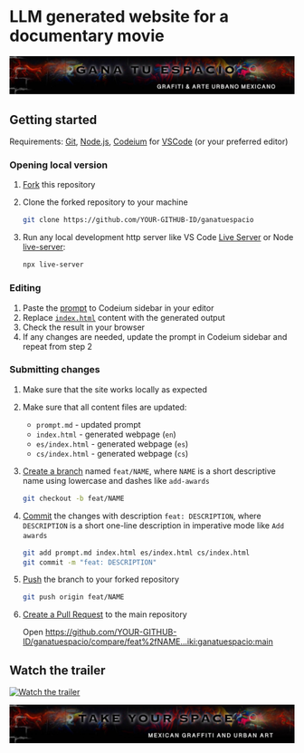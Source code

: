 # LLM generated website for a documentary movie

[![Gana tu espacio | Grafiti & Arte urbano mexicano](./images/header.es.1920.jpg)](http://ganatuespacio.art)

## Getting started

Requirements: [Git](https://git-scm.com/downloads), [Node.js](https://nodejs.org/en/download/current), [Codeium](https://codeium.com/download) for [VSCode](https://code.visualstudio.com/Download) (or your preferred editor)

### Opening local version

1. [Fork](https://github.com/iki/ganatuespacio/fork) this repository

2. Clone the forked repository to your machine

   ```sh
   git clone https://github.com/YOUR-GITHUB-ID/ganatuespacio
   ```

3. Run any local development http server like VS Code [Live Server](https://github.com/ritwickdey/vscode-live-server) or Node [live-server](https://github.com/tapio/live-server):

   ```sh
   npx live-server
   ```

### Editing

1. Paste the [prompt](./prompt.md) to Codeium sidebar in your editor
2. Replace [`index.html`](./index.html) content with the generated output
3. Check the result in your browser
4. If any changes are needed, update the prompt in Codeium sidebar and repeat from step 2

### Submitting changes

1. Make sure that the site works locally as expected
2. Make sure that all content files are updated:

   - `prompt.md` - updated prompt
   - `index.html` - generated webpage (`en`)
   - `es/index.html` - generated webpage (`es`)
   - `cs/index.html` - generated webpage (`cs`)

3. [Create a branch](https://docs.github.com/en/pull-requests/collaborating-with-pull-requests/proposing-changes-to-your-work-with-pull-requests/about-branches) named `feat/NAME`, where `NAME` is a short descriptive name using lowercase and dashes like `add-awards`

   ```sh
   git checkout -b feat/NAME
   ```

4. [Commit](https://github.com/git-guides/git-commit) the changes with description `feat: DESCRIPTION`, where `DESCRIPTION` is a short one-line description in imperative mode like `Add awards`

   ```sh
   git add prompt.md index.html es/index.html cs/index.html
   git commit -m "feat: DESCRIPTION"
   ```

5. [Push](https://github.com/git-guides/git-push) the branch to your forked repository

   ```sh
   git push origin feat/NAME
   ```

6. [Create a Pull Request](https://docs.github.com/en/github/collaborating-with-issues-and-pull-requests/creating-a-pull-request-from-a-fork) to the main repository

   Open https://github.com/YOUR-GITHUB-ID/ganatuespacio/compare/feat%2fNAME...iki:ganatuespacio:main

## Watch the trailer

[![Watch the trailer](https://img.youtube.com/vi/-MFLoG6FGuw/maxresdefault.jpg)](https://youtu.be/-MFLoG6FGuw)

![Take your space | Mexican graffiti and urban art](./images/header.en.1920.jpg)
